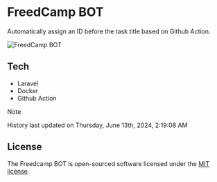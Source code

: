 # FreedCamp BOT

Automatically assign an ID before the task title based on Github Action.

![FreedCamp BOT](https://repository-images.githubusercontent.com/737932867/7d34798b-2680-471c-b089-a78a718d3d6a)

## Tech

- Laravel
- Docker
- Github Action

> [!NOTE]  
> History last updated on Thursday, June 13th, 2024, 2:19:08 AM

## License

The Freedcamp BOT is open-sourced software licensed under the [MIT license](https://opensource.org/licenses/MIT).
